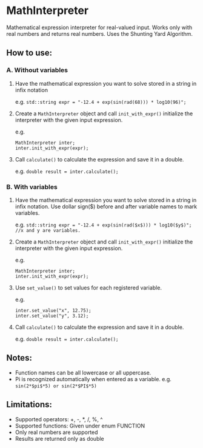 # MathInterpreter
Mathematical expression interpreter for real-valued input.
Works only with real numbers and returns real numbers. Uses the Shunting
Yard Algorithm.

## How to use:

### A. Without variables
1. Have the mathematical expression you want to solve stored in a string in infix notation
		  
	e.g. 
	`std::string expr = "-12.4 + exp(sin(rad(68))) * log10(96)";`

2. Create a `MathInterpreter` object and call `init_with_expr()` initialize the interpreter with the given input expression.
		
	e.g. 
	```
	MathInterpreter inter; 
	inter.init_with_expr(expr);
	```

3. Call `calculate()` to calculate the expression and save it in a double.
		   
	e.g. 
	`double result = inter.calculate();`

### B. With variables
1. Have the mathematical expression you want to solve stored in a string in infix notation. Use dollar sign($) before and after variable names to mark variables.

	e.g. 
	`std::string expr = "-12.4 + exp(sin(rad($x$))) * log10($y$)"; //x and y are variables.`
		
2. Create a `MathInterpreter` object and call `init_with_expr()` initialize the interpreter with the given input expression.

	e.g. 
	```
	MathInterpreter inter; 
	inter.init_with_expr(expr);
	```

4. Use `set_value()` to set values for each registered variable.

	e.g. 
	```
	inter.set_value("x", 12.75);
	inter.set_value("y", 3.12);
	```

5. Call `calculate()` to calculate the expression and save it in a double.

	e.g. 
	`double result = inter.calculate();`

## Notes:
  - Function names can be all lowercase or all uppercase.
  - Pi is recognized automatically when entered as a variable.
	e.g. `sin(2*$pi$*5) or sin(2*$PI$*5)`

## Limitations:
  - Supported operators: +, -, *, /, %, ^
  - Supported functions: Given under enum FUNCTION
  - Only real numbers are supported
  - Results are returned only as double
